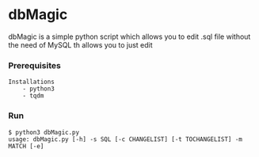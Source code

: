 
# dbMagic
dbMagic is a simple python script which allows you to edit .sql file without the need of MySQL th allows you to just edit

### Prerequisites

    Installations
        - python3
        - tqdm

### Run
	$ python3 dbMagic.py
	usage: dbMagic.py [-h] -s SQL [-c CHANGELIST] [-t TOCHANGELIST] -m MATCH [-e]
	
